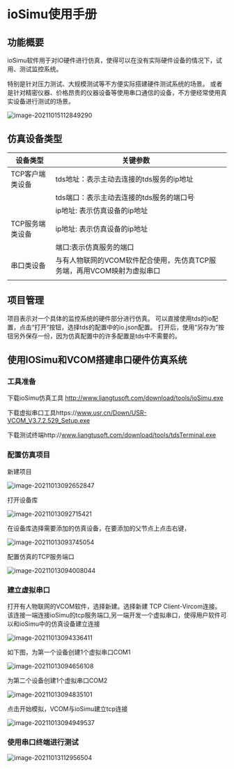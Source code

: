# ioSimu使用手册

## 功能概要

ioSimu软件用于对IO硬件进行仿真，使得可以在没有实际硬件设备的情况下，试用、测试监控系统。

特别是针对压力测试、大规模测试等不方便实际搭建硬件测试系统的场景。
或者是针对精密仪器、价格昂贵的仪器设备等使用串口通信的设备，不方便经常使用真实设备进行测试的场景。

![image-20211015112849290](/ioSimu/image-20211015112849290.png)

## 仿真设备类型

| 设备类型        | 关键参数                                                     |      |
| --------------- | ------------------------------------------------------------ | ---- |
| TCP客户端类设备 | tds地址：表示主动去连接的tds服务的ip地址                     |      |
|                 | tds端口：表示主动去连接的tds服务的端口号                     |      |
|                 | ip地址: 表示仿真设备的ip地址                                 |      |
| TCP服务端类设备 | ip地址: 表示仿真设备的ip地址                                 |      |
|                 | 端口:表示仿真服务的端口                                      |      |
| 串口类设备      | 与有人物联网的VCOM软件配合使用，先仿真TCP服务端，再用VCOM映射为虚拟串口 |      |
|                 |                                                              |      |

## 项目管理

项目表示对一个具体的监控系统的硬件部分进行仿真。
可以直接使用tds的io配置，点击“打开”按钮，选择tds的配置中的io.json配置。
打开后，使用“另存为”按钮另外保存一份，因为仿真配置中的许多配置是tds中不需要的。

## 使用IOSimu和VCOM搭建串口硬件仿真系统  

### 工具准备

下载ioSimu仿真工具 http://www.liangtusoft.com/download/tools/ioSimu.exe

下载虚拟串口工具https://www.usr.cn/Down/USR-VCOM_V3.7.2.529_Setup.exe

下载测试终端http://www.liangtusoft.com/download/tools/tdsTerminal.exe

### 配置仿真项目

新建项目

![image-20211013092652847](/ioSimu/image-20211013092652847.png)

打开设备库

![image-20211013092715421](/ioSimu/image-20211013092715421.png)

在设备库选择需要添加的仿真设备，在要添加的父节点上点击右键，

![image-20211013093745054](/ioSimu/image-20211013093745054.png)

配置仿真的TCP服务端口

![image-20211013094008044](/ioSimu/image-20211013094008044.png)

### 建立虚拟串口

打开有人物联网的VCOM软件，选择新建。选择新建 TCP Client-Vircom连接。该连接一端连接ioSimu的tcp服务端口,另一端开发一个虚拟串口，使得用户软件可以和ioSimu中的仿真设备建立连接

![image-20211013094336411](/ioSimu/image-20211013094336411.png)

如下图，为第一个设备创建1个虚拟串口COM1

![image-20211013094656108](/ioSimu/image-20211013094656108.png)

为第二个设备创建1个虚拟串口COM2

![image-20211013094835101](/ioSimu/image-20211013094835101.png)

点击开始模拟，VCOM与ioSimu建立tcp连接

![image-20211013094949537](/ioSimu/image-20211013094949537.png)

### 使用串口终端进行测试

![image-20211013112956504](/ioSimu/image-20211013112956504.png)

